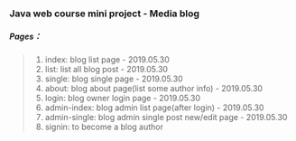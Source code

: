 ### Java web course mini project - Media blog
##### Pages：
  >1) index: blog list page - 2019.05.30
  >2) list: list all blog post - 2019.05.30
  >3) single: blog single page - 2019.05.30
  >4) about: blog about page(list some author info) - 2019.05.30
  >5) login: blog owner login page - 2019.05.30
  >6) admin-index: blog admin list page(after login) - 2019.05.30
  >7) admin-single: blog admin single post new/edit page - 2019.05.30
  >8) signin: to become a blog author
